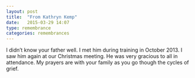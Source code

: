 ```yaml
---
layout: post
title:  "From Kathryn Kemp"
date:   2015-03-29 14:07
type: remembrance
categories: remembrances
---
```


I didn’t know your father well.  I met him during training in October 2013.  I saw him again at our Christmas meeting.  He was very gracious to all in attendance.  My prayers are with your family as you go though the cycles of grief.
